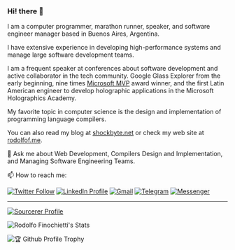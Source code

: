 ### Hi! there 👋

I am a computer programmer, marathon runner, speaker, and software engineer manager based in Buenos Aires, Argentina.

I have extensive experience in developing high-performance systems and manage large software development teams.


I am a frequent speaker at conferences about software development and active collaborator in the tech community. Google Glass Explorer from the early beginning, nine times [Microsoft MVP](https://mvp.microsoft.com/en-us/PublicProfile/4034702?fullName=Rodolfo%20Finochietti) award winner, and the first Latin American engineer to develop holographic applications in the Microsoft Holographics Academy.

My favorite topic in computer science is the design and implementation of programming language compilers.

You can also read my blog at [shockbyte.net](https://shockbyte.net) or check my web site at [rodolfof.me](http://rodolfof.me).

💬 Ask me about Web Development, Compilers Design and Implementation, and Managing Software Engineering Teams.

📫 How to reach me:

[![Twitter Follow](https://img.shields.io/twitter/follow/rodolfof?style=social&logo=Twitter)](https://twitter.com/intent/follow?screen_name=rodolfof "Connect via Twitter")
[![LinkedIn Profile](https://img.shields.io/badge/LinkedIn-blue?style=flat&logo=LinkedIn)](https://www.linkedin.com/in/rodolfof "Connect via LinkedIn")
[![Gmail](https://img.shields.io/badge/-Email-c14438?style=flat&logo=Gmail&logoColor=white)](mailto:rodolfof@shockbyte.software "Connect via Email")
[![Telegram](https://img.shields.io/badge/-Telegram-0088CC?style=flat&logo=Telegram&logoColor=white)](https://t.me/rodolfof "Contact on Telegram")
[![Messenger](https://img.shields.io/badge/-Messenger-0078FF?style=flat&logo=Messenger&logoColor=white)](https://m.me/rodolfo.eduardo.finochietti "Connect on Facebook Messenger")

---

[![Sourcerer Profile](https://img.shields.io/badge/Sourcerer-Profile-brightgreen?style=plastic)](https://sourcerer.io/rfinochi)

![Rodolfo Finochietti's Stats](https://github-readme-stats.vercel.app/api?username=rfinochi&show_icons=true&count_private=true&theme=dracula)

![🏆 Github Profile Trophy](https://github-profile-trophy.vercel.app/?username=rfinochi&column=7&theme=dracula&no-frame=true)